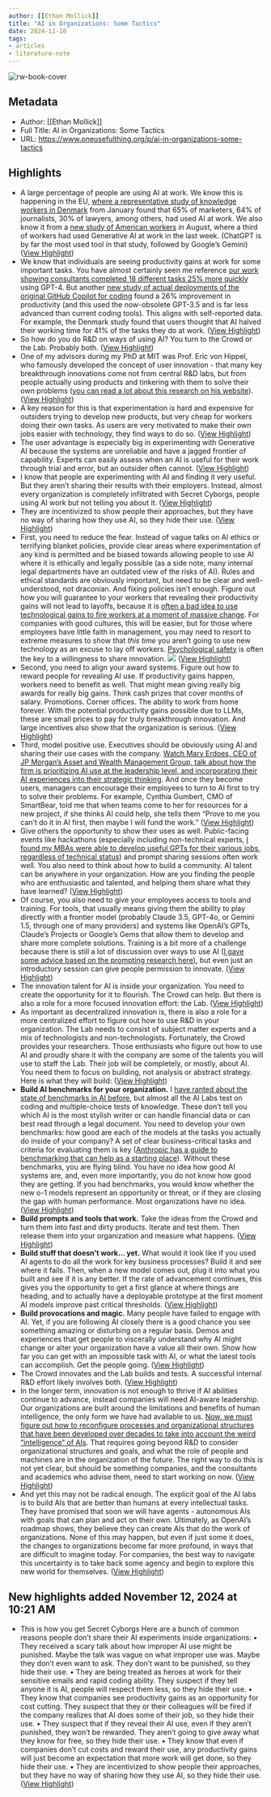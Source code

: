 ```yaml
---
author: [[Ethan Mollick]]
title: "AI in Organizations: Some Tactics"
date: 2024-11-10
tags: 
- articles
- literature-note
---
```

![rw-book-cover](https://substackcdn.com/image/fetch/f_auto,q_auto:good,fl_progressive:steep/https%3A%2F%2Fsubstack-post-media.s3.amazonaws.com%2Fpublic%2Fimages%2F0b034381-dffb-443f-b5c9-522b19e414ad_1376x864.png)

## Metadata
- Author: [[Ethan Mollick]]
- Full Title: AI in Organizations: Some Tactics
- URL: https://www.oneusefulthing.org/p/ai-in-organizations-some-tactics

## Highlights
- A large percentage of people are using AI at work. We know this is happening in the EU, [where a representative study of knowledge workers in Denmark](https://bfi.uchicago.edu/insights/the-adoption-of-chatgpt/) from January found that 65% of marketers, 64% of journalists, 30% of lawyers, among others, had used AI at work. We also know it from a [new study of American workers](https://static1.squarespace.com/static/60832ecef615231cedd30911/t/66f0c3fbabdc0a173e1e697e/1727054844024/BBD_GenAI_NBER_Sept2024.pdf) in August, where a third of workers had used Generative AI at work in the last week. (ChatGPT is by far the most used tool in that study, followed by Google’s Gemini) ([View Highlight](https://read.readwise.io/read/01jcbjxwsf0mbkrhcrefencsvg))
- We know that individuals are seeing productivity gains at work for some important tasks. You have almost certainly seen me reference [our work showing consultants completed 18 different tasks 25% more quickly](https://www.oneusefulthing.org/p/centaurs-and-cyborgs-on-the-jagged) using GPT-4. But another [new study of actual deployments of the original GitHub Copilot for coding](https://papers.ssrn.com/sol3/papers.cfm?abstract_id=4945566) found a 26% improvement in productivity (and this used the now-obsolete GPT-3.5 and is far less advanced than current coding tools). This aligns with self-reported data. For example, the Denmark study found that users thought that AI halved their working time for 41% of the tasks they do at work. ([View Highlight](https://read.readwise.io/read/01jcbjzf3262jm37j8xycqa3hj))
- So how do you do R&D on ways of using AI? You turn to the Crowd or the Lab. Probably both. ([View Highlight](https://read.readwise.io/read/01jcbk12sqmyf241zd004xdp1x))
- One of my advisors during my PhD at MIT was Prof. Eric von Hippel, who famously developed the concept of user innovation - that many key breakthrough innovations come not from central R&D labs, but from people actually using products and tinkering with them to solve their own problems ([you can read a lot about this research on his website](https://evhippel.mit.edu/)). ([View Highlight](https://read.readwise.io/read/01jcbk409t94ca44c0r7zf1636))
- A key reason for this is that experimentation is hard and expensive for outsiders trying to develop new products, but very cheap for workers doing their own tasks. As users are very motivated to make their own jobs easier with technology, they find ways to do so. ([View Highlight](https://read.readwise.io/read/01jcbk4qwef6s15rb333m1envm))
- The user advantage is especially big in experimenting with Generative AI because the systems are unreliable and have a jagged frontier of capability. Experts can easily assess when an AI is useful for their work through trial and error, but an outsider often cannot. ([View Highlight](https://read.readwise.io/read/01jcbk4ww6n7b2zs8pc75xnzxm))
- I know that people are experimenting with AI and finding it very useful. But they aren’t sharing their results with their employers. Instead, almost every organization is completely infiltrated with Secret Cyborgs, people using AI work but not telling you about it. ([View Highlight](https://read.readwise.io/read/01jcbk5bzwe2wk0b1rkn1jkyzx))
- They are incentivized to show people their approaches, but they have no way of sharing how they use AI, so they hide their use. ([View Highlight](https://read.readwise.io/read/01jcbkw14tkcdz5cepkazts2k7))
- First, you need to reduce the fear. Instead of vague talks on AI ethics or terrifying blanket policies, provide clear areas where experimentation of any kind is permitted and be biased towards allowing people to use AI where it is ethically and legally possible (as a side note, many internal legal departments have an outdated view of the risks of AI). Rules and ethical standards are obviously important, but need to be clear and well-understood, not draconian. And fixing policies isn’t enough. Figure out how you will guarantee to your workers that revealing their productivity gains will not lead to layoffs, because it is [often a bad idea to use technological gains to fire workers at a moment of massive change](https://www.oneusefulthing.org/p/latent-expertise-everyone-is-in-r). For companies with good cultures, this will be easier, but for those where employees have little faith in management, you may need to resort to extreme measures to show that *this time* you aren’t going to use new technology as an excuse to lay off workers. [Psychological safety](https://hbr.org/2023/02/what-is-psychological-safety) is often the key to a willingness to share innovation.
  [![](https://substackcdn.com/image/fetch/w_1456,c_limit,f_auto,q_auto:good,fl_progressive:steep/https%3A%2F%2Fsubstack-post-media.s3.amazonaws.com%2Fpublic%2Fimages%2Fcbdc0952-9c8a-4e70-a17c-db009d4cce94_863x704.png)](https://substackcdn.com/image/fetch/f_auto,q_auto:good,fl_progressive:steep/https%3A%2F%2Fsubstack-post-media.s3.amazonaws.com%2Fpublic%2Fimages%2Fcbdc0952-9c8a-4e70-a17c-db009d4cce94_863x704.png) ([View Highlight](https://read.readwise.io/read/01jcbkzb4508ztr848ypy45c1c))
- Second, you need to align your award systems. Figure out how to reward people for revealing AI use. If productivity gains happen, workers need to benefit as well. That might mean giving really big awards for really big gains. Think cash prizes that cover months of salary. Promotions. Corner offices. The ability to work from home forever. With the potential productivity gains possible due to LLMs, these are small prices to pay for truly breakthrough innovation. And large incentives also show that the organization is serious. ([View Highlight](https://read.readwise.io/read/01jcbm0bzh6gr7cw6kef3s9c1h))
- Third, model positive use. Executives should be obviously using AI and sharing their use cases with the company. [Watch Mary Erdoes, CEO of JP Morgan’s Asset and Wealth Management Group, talk about how the firm is prioritizing AI use at the leadership level, and incorporating their AI experiences into their strategic thinking](https://youtu.be/t6xc-_m47_0?si=pZuGzM6XoON0QOJB&t=393). And once they become users, managers can encourage their employees to turn to AI first to try to solve their problems. For example, Cynthia Gumbert, CMO of SmartBear, told me that when teams come to her for resources for a new project, if she thinks AI could help, she tells them “Prove to me you can’t do it in AI first, then maybe I will fund the work.” ([View Highlight](https://read.readwise.io/read/01jcbm2rt1tvhmp5hvz840axmq))
- Give others the opportunity to show their uses as well. Public-facing events like hackathons (especially including non-technical experts, [I found my MBAs were able to develop useful GPTs for their various jobs, regardless of technical status](https://www.oneusefulthing.org/p/strategies-for-an-accelerating-future?utm_source=publication-search)) and prompt sharing sessions often work well. You also need to think about how to build a community. AI talent can be anywhere in your organization. How are you finding the people who are enthusiastic and talented, and helping them share what they have learned? ([View Highlight](https://read.readwise.io/read/01jcbmatasf0kr7317zy3qhr4w))
- Of course, you also need to give your employees access to tools and training. For tools, that usually means giving them the ability to play directly with a frontier model (probably Claude 3.5, GPT-4o, or Gemini 1.5, through one of many providers) and systems like OpenAI’s GPTs, Claude’s Projects or Google’s Gems that allow them to develop and share more complete solutions. Training is a bit more of a challenge because there is still a lot of discussion over ways to use AI ([I gave some advice based on the prompting research here)](https://www.oneusefulthing.org/p/captains-log-the-irreducible-weirdness), but even just an introductory session can give people permission to innovate. ([View Highlight](https://read.readwise.io/read/01jcbmc8s78b4zps2gsdntvwkk))
- The innovation talent for AI is inside your organization. You need to create the opportunity for it to flourish. The Crowd can help. But there is also a role for a more focused innovation effort: the Lab. ([View Highlight](https://read.readwise.io/read/01jcbmct4s980v28c53z160kz3))
- As important as decentralized innovation is, there is also a role for a more centralized effort to figure out how to use R&D in your organization. The Lab needs to consist of subject matter experts and a mix of technologists and non-technologists. Fortunately, the Crowd provides your researchers. Those enthusiasts who figure out how to use AI and proudly share it with the company are some of the talents you will use to staff the Lab. Their job will be completely, or mostly, about AI. You need them to focus on building, not analysis or abstract strategy. Here is what they will build: ([View Highlight](https://read.readwise.io/read/01jcbmdtvsbyc7wr07nf1v8yzh))
- **Build AI benchmarks for your organization.** I [have ranted about the state of benchmarks in AI before](https://www.oneusefulthing.org/p/superhuman), but almost all the AI Labs test on coding and multiple-choice tests of knowledge. These don’t tell you which AI is the most stylish writer or can handle financial data or can best read through a legal document. You need to develop your own benchmarks: how good are each of the models at the tasks you actually do inside of your company? A set of clear business-critical tasks and criteria for evaluating them is key ([Anthropic has a guide to benchmarking that can help as a starting place](https://docs.anthropic.com/en/docs/build-with-claude/develop-tests)). Without these benchmarks, you are flying blind. You have no idea how good AI systems are, and, even more importantly, you do not know how good they are getting. If you had benchmarks, you would know whether the new o-1 models represent an opportunity or threat, or if they are closing the gap with human performance. Most organizations have no idea. ([View Highlight](https://read.readwise.io/read/01jcbmdyn1qwhzatq8kvwm3k10))
- **Build prompts and tools that work.** Take the ideas from the Crowd and turn them into fast and dirty products. Iterate and test them. Then release them into your organization and measure what happens. ([View Highlight](https://read.readwise.io/read/01jcbme71bzkmzhnwr13s3n2fc))
- **Build stuff that doesn’t work… yet.** What would it look like if you used AI agents to do all the work for key business processes? Build it and see where it fails. Then, when a new model comes out, plug it into what you built and see if it is any better. If the rate of advancement continues, this gives you the opportunity to get a first glance at where things are heading, and to actually have a deployable prototype at the first moment AI models improve past critical thresholds. ([View Highlight](https://read.readwise.io/read/01jcbmefj68sb0qt91smaeyfcp))
- **Build provocations and magic.** Many people have failed to engage with AI. Yet, if you are following AI closely there is a good chance you see something amazing or disturbing on a regular basis. Demos and experiences that get people to viscerally understand why AI might change or alter your organization have a value all their own. Show how far you can get with an impossible task with AI, or what the latest tools can accomplish. Get the people going. ([View Highlight](https://read.readwise.io/read/01jcbmetapg73m9psyx771c51d))
- The Crowd innovates and the Lab builds and tests. A successful internal R&D effort likely involves both. ([View Highlight](https://read.readwise.io/read/01jcbmf3223dmnvprx14747p0q))
- In the longer term, innovation is not enough to thrive if AI abilities continue to advance, instead companies will need AI-aware leadership. Our organizations are built around the limitations and benefits of human intelligence, the only form we have had available to us. [Now, we must figure out how to reconfigure processes and organizational structures that have been developed over decades to take into account the weird “intelligence” of AIs](https://www.oneusefulthing.org/p/reshaping-the-tree-rebuilding-organizations). That requires going beyond R&D to consider organizational structures and goals, and what the role of people and machines are in the organization of the future. The right way to do this is not yet clear, but should be something companies, and the consultants and academics who advise them, need to start working on now. ([View Highlight](https://read.readwise.io/read/01jcbmffzvhajybe71sm7cxq4m))
- And yet this may not be radical enough. The explicit goal of the AI labs is to build AIs that are better than humans at every intellectual tasks. They have promised that soon we will have agents - autonomous AIs with goals that can plan and act on their own. Ultimately, as OpenAI’s roadmap shows, they believe they can create AIs that do the work of organizations. None of this may happen, but even if just some it does, the changes to organizations become far more profound, in ways that are difficult to imagine today. For companies, the best way to navigate this uncertainty is to take back some agency and begin to explore this new world for themselves. ([View Highlight](https://read.readwise.io/read/01jcbmg43wmqdb4p1z52k4qsc8))
## New highlights added November 12, 2024 at 10:21 AM
- This is how you get Secret Cyborgs
  Here are a bunch of common reasons people don’t share their AI experiments inside organizations:
  • They received a scary talk about how improper AI use might be punished. Maybe the talk was vague on what improper use was. Maybe they don’t even want to ask. They don’t want to be punished, so they hide their use.
  • They are being treated as heroes at work for their sensitive emails and rapid coding ability. They suspect if they tell anyone it is AI, people will respect them less, so they hide their use.
  • They know that companies see productivity gains as an opportunity for cost cutting. They suspect that they or their colleagues will be fired if the company realizes that AI does some of their job, so they hide their use.
  • They suspect that if they reveal their AI use, even if they aren’t punished, they won’t be rewarded. They aren’t going to give away what they know for free, so they hide their use.
  • They know that even if companies don’t cut costs and reward their use, any productivity gains will just become an expectation that more work will get done, so they hide their use.
  • They are incentivized to show people their approaches, but they have no way of sharing how they use AI, so they hide their use. ([View Highlight](https://read.readwise.io/read/01jcftjhe5pze0j4xs9h9f95fn))
